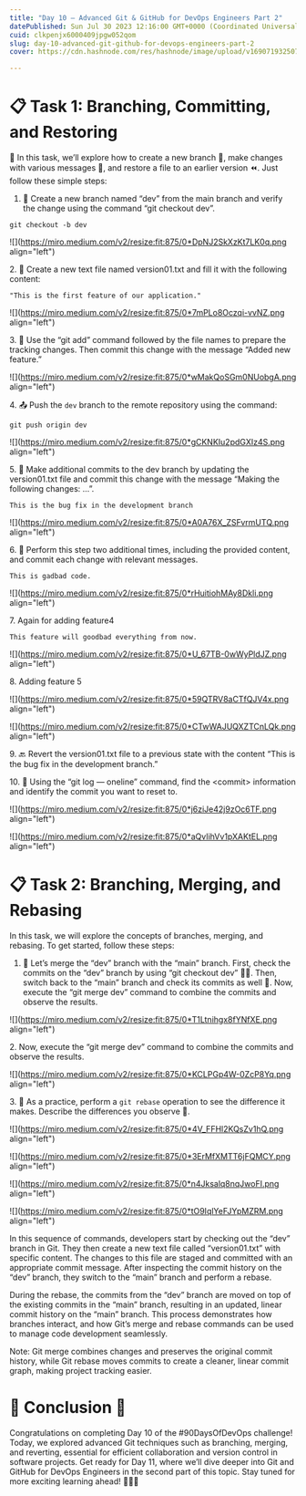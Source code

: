 ```yaml
---
title: "Day 10 — Advanced Git & GitHub for DevOps Engineers Part 2"
datePublished: Sun Jul 30 2023 12:16:00 GMT+0000 (Coordinated Universal Time)
cuid: clkpenjx6000409jpgw052qom
slug: day-10-advanced-git-github-for-devops-engineers-part-2
cover: https://cdn.hashnode.com/res/hashnode/image/upload/v1690719325070/466f61ab-7092-494b-8a7f-a6bebf9e6227.webp

---
```


# **📋 Task 1: Branching, Committing, and Restoring**

🌟 In this task, we’ll explore how to create a new branch 🌿, make changes with various messages 📝, and restore a file to an earlier version ⏪. Just follow these simple steps:

1. 🚀 Create a new branch named “dev” from the main branch and verify the change using the command “git checkout dev”.
    

```plaintext
git checkout -b dev
```

![](https://miro.medium.com/v2/resize:fit:875/0*DpNJ2SkXzKt7LK0q.png align="left")

2\. 📝 Create a new text file named version01.txt and fill it with the following content:

```plaintext
"This is the first feature of our application."
```

![](https://miro.medium.com/v2/resize:fit:875/0*7mPLo8Oczqi-vvNZ.png align="left")

3\. 📂 Use the “git add” command followed by the file names to prepare the tracking changes. Then commit this change with the message “Added new feature.”

![](https://miro.medium.com/v2/resize:fit:875/0*wMakQoSGm0NUobgA.png align="left")

4\. 📤 Push the `dev` branch to the remote repository using the command:

```plaintext
git push origin dev
```

![](https://miro.medium.com/v2/resize:fit:875/0*gCKNKIu2pdGXIz4S.png align="left")

5\. 🔄 Make additional commits to the dev branch by updating the version01.txt file and commit this change with the message “Making the following changes: …”.

```plaintext
This is the bug fix in the development branch
```

![](https://miro.medium.com/v2/resize:fit:875/0*A0A76X_ZSFvrmUTQ.png align="left")

6\. 🔄 Perform this step two additional times, including the provided content, and commit each change with relevant messages.

```plaintext
This is gadbad code.
```

![](https://miro.medium.com/v2/resize:fit:875/0*rHuitiohMAy8Dkli.png align="left")

7\. Again for adding feature4

```plaintext
This feature will goodbad everything from now.
```

![](https://miro.medium.com/v2/resize:fit:875/0*U_67TB-0wWyPldJZ.png align="left")

8\. Adding feature 5

![](https://miro.medium.com/v2/resize:fit:875/0*59QTRV8aCTfQJV4x.png align="left")

![](https://miro.medium.com/v2/resize:fit:875/0*CTwWAJUQXZTCnLQk.png align="left")

9\. 🔙 Revert the version01.txt file to a previous state with the content “This is the bug fix in the development branch.”

10\. 📜 Using the “git log — oneline” command, find the &lt;commit&gt; information and identify the commit you want to reset to.

![](https://miro.medium.com/v2/resize:fit:875/0*j6ziJe42j9zOc6TF.png align="left")

![](https://miro.medium.com/v2/resize:fit:875/0*aQvIihVv1pXAKtEL.png align="left")

# **📋 Task 2: Branching, Merging, and Rebasing**

In this task, we will explore the concepts of branches, merging, and rebasing. To get started, follow these steps:

1. 🚀 Let’s merge the “dev” branch with the “main” branch. First, check the commits on the “dev” branch by using “git checkout dev” 👩‍💻. Then, switch back to the “main” branch and check its commits as well 🌿. Now, execute the “git merge dev” command to combine the commits and observe the results.
    

![](https://miro.medium.com/v2/resize:fit:875/0*T1Ltnihgx8fYNfXE.png align="left")

2\. Now, execute the “git merge dev” command to combine the commits and observe the results.

![](https://miro.medium.com/v2/resize:fit:875/0*KCLPGp4W-0ZcP8Yq.png align="left")

3\. 🔄 As a practice, perform a `git rebase` operation to see the difference it makes. Describe the differences you observe 🔄.

![](https://miro.medium.com/v2/resize:fit:875/0*4V_FFHl2KQsZv1hQ.png align="left")

![](https://miro.medium.com/v2/resize:fit:875/0*3ErMfXMTT6jFQMCY.png align="left")

![](https://miro.medium.com/v2/resize:fit:875/0*n4Jksalq8nqJwoFI.png align="left")

![](https://miro.medium.com/v2/resize:fit:875/0*tO9IqlYeFJYpMZRM.png align="left")

In this sequence of commands, developers start by checking out the “dev” branch in Git. They then create a new text file called “version01.txt” with specific content. The changes to this file are staged and committed with an appropriate commit message. After inspecting the commit history on the “dev” branch, they switch to the “main” branch and perform a rebase.

During the rebase, the commits from the “dev” branch are moved on top of the existing commits in the “main” branch, resulting in an updated, linear commit history on the “main” branch. This process demonstrates how branches interact, and how Git’s merge and rebase commands can be used to manage code development seamlessly.

Note: Git merge combines changes and preserves the original commit history, while Git rebase moves commits to create a cleaner, linear commit graph, making project tracking easier.

# **🎉 Conclusion 🎉**

Congratulations on completing Day 10 of the #90DaysOfDevOps challenge! Today, we explored advanced Git techniques such as branching, merging, and reverting, essential for efficient collaboration and version control in software projects. Get ready for Day 11, where we’ll dive deeper into Git and GitHub for DevOps Engineers in the second part of this topic. Stay tuned for more exciting learning ahead! 🚀👩‍💻